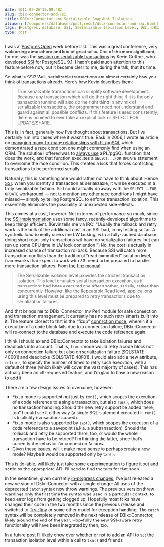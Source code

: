 ```yaml
--- 
date: 2011-09-26T19:09:48Z
slug: dbix-connector-and-ssi
title: DBIx::Connector and Serializable Snapshot Isolation
aliases: [/computers/databases/postgresql/dbix-connector-and-ssi.html]
tags: [Postgres, database, SSI, Serializable Isolation Level, DBI, DBIx::Connector, Perl]
type: post
---
```


I was at [Postgres Open] week before last. This was a great conference, very
welcoming atmosphere and lots of great talks. One of the more significant, for
me, was the [session on serializable transactions] by Kevin Grittner, who
developed [SSI] for PostgreSQL 9.1. I hadn’t paid much attention to this feature
before now, but it became clear to me, during the talk, that it’s time.

So what is SSI? Well, serializable transactions are almost certainly how you
think of transactions already. Here’s how Kevin describes them:

> True serializable transactions can simplify software development. Because any
> transaction which will do the right thing if it is the only transaction
> running will also do the right thing in any mix of serializable transactions,
> the programmer need not understand and guard against all possible conflicts.
> If this feature is used consistently, there is no need to ever take an
> explicit lock or SELECT FOR UPDATE/SHARE.

This is, in fact, generally how I’ve thought about transactions. But I’ve
certainly run into cases where it wasn’t true. Back in 2006, I wrote an article
on [managing many-to-many relationships with PL/pgSQL] which demonstrated a race
condition one might commonly find when using an ORM. The solution I offered was
to [always use] a PL/pgSQL function that does the work, and that function
executes a `SELECT...FOR UPDATE` statement to overcome the race condition. This
creates a lock that forces conflicting transactions to be performed serially.

Naturally, this is something one would rather not have to think about. Hence
[SSI]. When you identify a transaction as serializable, it will be executed in a
truly serializable fashion. So I could actually do away with the
`SELECT...FOR UPDATE` workaround — not to mention any other race conditions I
might have missed — simply by telling PostgreSQL to enforce transaction
isolation. This essentially eliminates the possibility of unexpected
side-effects.

This comes at a cost, however. Not in terms of performance so much, since the
[SSI implementation] uses some fancy, recently-developed algorithms to keep
things efficient. (Kevin tells me via IRC: “Usually the rollback and retry work
is the bulk of the additional cost in an SSI load, in my testing so far. A
synthetic load to really stress the LW locking, with a fully-cached database
doing short read-only transactions will have no serialization failures, but can
run up some CPU time in LW lock contention.”) No, the cost is actually in
increased chance of transaction rollback. Because SSI will catch more
transaction conflicts than the traditional “read committed” isolation level,
frameworks that expect to work with SSI need to be prepared to handle more
transaction failures. From [the fine manual][]:

> The Serializable isolation level provides the strictest transaction isolation.
> This level emulates serial transaction execution, as if transactions had been
> executed one after another, serially, rather than concurrently. However, like
> the Repeatable Read level, applications using this level must be prepared to
> retry transactions due to serialization failures.

And that brings me to [DBIx::Connector], my Perl module for safe connection and
transaction management. It currently has no such retry smarts built into it. The
feature closest to that is the “fixup” [connection mode], wherein if a execution
of a code block fails due to a connection failure, DBIx::Connector will
re-connect to the database and execute the code reference again.

I think I should extend DBIx::Connector to take isolation failures and deadlocks
into account. That is, `fixup` mode would retry a code block not only on
connection failure but also on serialization failure (SQLSTATE 40001) and
deadlocks (SQLSTATE 40P01). I would also add a new attribute, `retries`, to
specify the number of times to retry such execution, with a default of three
(which likely will cover the vast majority of cases). This has actually been an
oft-requested feature, and I’m glad to have a new reason to add it.

There are a few design issues to overcome, however:

-   Fixup mode is supported not just by `txn()`, which scopes the execution of a
    code reference to a single transaction, but also `run()`, which does no
    transaction handling. Should the new retry support be added there, too? I
    could see it either way (a single SQL statement executed in `run()` is
    implicitly transaction-scoped).
-   Fixup mode is also supported by `svp()`, which scopes the execution of a
    code reference to a savepoint (a.k.a. a subtransaction). Should the rollback
    and retry be supported there, too, or would the whole transaction have to be
    retried? I’m thinking the latter, since that’s currently the behavior for
    connection failures.
-   Given these issues, will it make more sense to perhaps create a new mode?
    Maybe it would be supported only by `txn()`.

This is do-able, will likely just take some experimentation to figure it out and
settle on the appropriate API. I’ll need to find the tuits for that soon.

In the meantime, given currently [in-progress changes], I’ve just released a new
version of DBIx::Connector with a single change: All uses of the deprecated
`catch` syntax now throw warnings. The previous version threw warnings only the
first time the syntax was used in a particular context, to keep error logs from
getting clogged up. Hopefully most folks have changed their code in the two
months since the previous release and switched to [Try::Tiny] or some other
model for exception handling. The `catch` syntax will be completely removed in
the next release of DBIx::Connector, likely around the end of the year.
Hopefully the new SSI-aware retry functionality will have been integrated by
then, too.

In a future post I’ll likely chew over whether or not to add an API to set the
transaction isolation level within a call to `txn()` and friends.

  [Postgres Open]: http://postgresopen.org/
  [session on serializable transactions]: http://postgresopen.org/2011/schedule/presentations/61/
  [SSI]: http://wiki.postgresql.org/wiki/SSI
  [managing many-to-many relationships with PL/pgSQL]: http://onlamp.com/pub/a/onlamp/2006/06/29/many-to-many-with-plpgsql.html
  [always use]: http://oreilly.com/pub/a/databases/2006/09/07/plpgsql-batch-updates.html?page=5
    "Batch Updates with PL/pgSQL (p.5)"
  [SSI implementation]: http://wiki.postgresql.org/wiki/Serializable
  [the fine manual]: http://www.postgresql.org/docs/current/static/transaction-iso.html#XACT-SERIALIZABLE
  [DBIx::Connector]: https://metacpan.org/module/DBIx::Connector
  [connection mode]: https://metacpan.org/module/DBIx::Connector#Connection-Modes
  [in-progress changes]: /computers/programming/perl/modules/dbix-connector-catch.html
  [Try::Tiny]: https://metacpan.org/module/Try::Tiny
